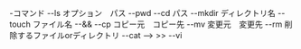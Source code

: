 -コマンド
--ls オプション　パス
--pwd
--cd パス
--mkdir ディレクトリ名
--touch ファイル名
--&&
--cp コピー元　コピー先
--mv 変更元　変更先
--rm 削除するファイルorディレクトリ
--cat
--> >>
--vi
